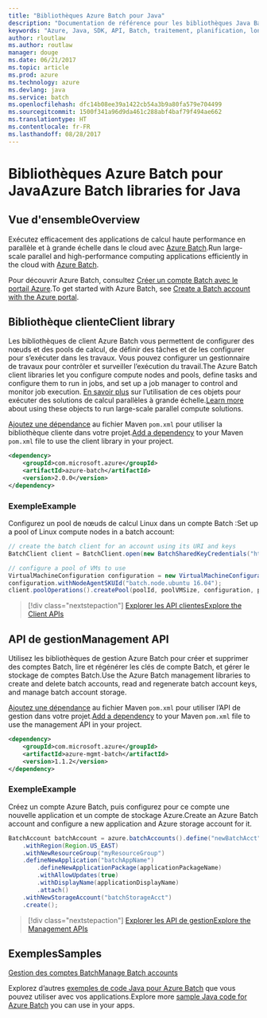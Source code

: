 ```yaml
---
title: "Bibliothèques Azure Batch pour Java"
description: "Documentation de référence pour les bibliothèques Java Batch"
keywords: "Azure, Java, SDK, API, Batch, traitement, planification, longue durée"
author: rloutlaw
ms.author: routlaw
manager: douge
ms.date: 06/21/2017
ms.topic: article
ms.prod: azure
ms.technology: azure
ms.devlang: java
ms.service: batch
ms.openlocfilehash: dfc14b08ee39a1422cb54a3b9a80fa579e704499
ms.sourcegitcommit: 1500f341a96d9da461c288abf4baf79f494ae662
ms.translationtype: HT
ms.contentlocale: fr-FR
ms.lasthandoff: 08/28/2017
---
```

# <a name="azure-batch-libraries-for-java"></a><span data-ttu-id="340ed-104">Bibliothèques Azure Batch pour Java</span><span class="sxs-lookup"><span data-stu-id="340ed-104">Azure Batch libraries for Java</span></span>

## <a name="overview"></a><span data-ttu-id="340ed-105">Vue d'ensemble</span><span class="sxs-lookup"><span data-stu-id="340ed-105">Overview</span></span>

<span data-ttu-id="340ed-106">Exécutez efficacement des applications de calcul haute performance en parallèle et à grande échelle dans le cloud avec [Azure Batch](/azure/batch/batch-technical-overview).</span><span class="sxs-lookup"><span data-stu-id="340ed-106">Run large-scale parallel and high-performance computing applications efficiently in the cloud with [Azure Batch](/azure/batch/batch-technical-overview).</span></span>   

<span data-ttu-id="340ed-107">Pour découvrir Azure Batch, consultez [Créer un compte Batch avec le portail Azure](/azure/batch/batch-account-create-portal).</span><span class="sxs-lookup"><span data-stu-id="340ed-107">To get started with Azure Batch, see [Create a Batch account with the Azure portal](/azure/batch/batch-account-create-portal).</span></span>

## <a name="client-library"></a><span data-ttu-id="340ed-108">Bibliothèque cliente</span><span class="sxs-lookup"><span data-stu-id="340ed-108">Client library</span></span>

<span data-ttu-id="340ed-109">Les bibliothèques de client Azure Batch vous permettent de configurer des nœuds et des pools de calcul, de définir des tâches et de les configurer pour s’exécuter dans les travaux. Vous pouvez configurer un gestionnaire de travaux pour contrôler et surveiller l’exécution du travail.</span><span class="sxs-lookup"><span data-stu-id="340ed-109">The Azure Batch client libraries let you configure compute nodes and pools, define tasks and configure them to run in jobs, and set up a job manager to control and monitor job execution.</span></span> <span data-ttu-id="340ed-110">[En savoir plus](/azure/batch/batch-api-basics) sur l’utilisation de ces objets pour exécuter des solutions de calcul parallèles à grande échelle.</span><span class="sxs-lookup"><span data-stu-id="340ed-110">[Learn more](/azure/batch/batch-api-basics) about using these objects to run large-scale parallel compute solutions.</span></span>

<span data-ttu-id="340ed-111">[Ajoutez une dépendance](https://maven.apache.org/guides/getting-started/index.html#How_do_I_use_external_dependencies) au fichier Maven `pom.xml` pour utiliser la bibliothèque cliente dans votre projet.</span><span class="sxs-lookup"><span data-stu-id="340ed-111">[Add a dependency](https://maven.apache.org/guides/getting-started/index.html#How_do_I_use_external_dependencies) to your Maven `pom.xml` file to use the client library in your project.</span></span>

```XML
<dependency>
    <groupId>com.microsoft.azure</groupId>
    <artifactId>azure-batch</artifactId>
    <version>2.0.0</version>
</dependency>
```   

### <a name="example"></a><span data-ttu-id="340ed-112">Exemple</span><span class="sxs-lookup"><span data-stu-id="340ed-112">Example</span></span>

<span data-ttu-id="340ed-113">Configurez un pool de nœuds de calcul Linux dans un compte Batch :</span><span class="sxs-lookup"><span data-stu-id="340ed-113">Set up a pool of Linux compute nodes in a batch account:</span></span>

```java
// create the batch client for an account using its URI and keys
BatchClient client = BatchClient.open(new BatchSharedKeyCredentials("https://fabrikambatch.eastus.batch.azure.com", "fabrikambatch", batchKey));

// configure a pool of VMs to use 
VirtualMachineConfiguration configuration = new VirtualMachineConfiguration();
configuration.withNodeAgentSKUId("batch.node.ubuntu 16.04");
client.poolOperations().createPool(poolId, poolVMSize, configuration, poolVMCount);
```

> [!div class="nextstepaction"]
> [<span data-ttu-id="340ed-114">Explorer les API clientes</span><span class="sxs-lookup"><span data-stu-id="340ed-114">Explore the Client APIs</span></span>](/java/api/overview/azure/batch/clientlibrary)


## <a name="management-api"></a><span data-ttu-id="340ed-115">API de gestion</span><span class="sxs-lookup"><span data-stu-id="340ed-115">Management API</span></span>

<span data-ttu-id="340ed-116">Utilisez les bibliothèques de gestion Azure Batch pour créer et supprimer des comptes Batch, lire et régénérer les clés de compte Batch, et gérer le stockage de comptes Batch.</span><span class="sxs-lookup"><span data-stu-id="340ed-116">Use the Azure Batch management libraries to create and delete batch accounts, read and regenerate batch account keys, and manage batch account storage.</span></span>

<span data-ttu-id="340ed-117">[Ajoutez une dépendance](https://maven.apache.org/guides/getting-started/index.html#How_do_I_use_external_dependencies) au fichier Maven `pom.xml` pour utiliser l’API de gestion dans votre projet.</span><span class="sxs-lookup"><span data-stu-id="340ed-117">[Add a dependency](https://maven.apache.org/guides/getting-started/index.html#How_do_I_use_external_dependencies) to your Maven `pom.xml` file to use the management API in your project.</span></span>

```XML
<dependency>
    <groupId>com.microsoft.azure</groupId>
    <artifactId>azure-mgmt-batch</artifactId>
    <version>1.1.2</version>
</dependency>
```

### <a name="example"></a><span data-ttu-id="340ed-118">Exemple</span><span class="sxs-lookup"><span data-stu-id="340ed-118">Example</span></span>

<span data-ttu-id="340ed-119">Créez un compte Azure Batch, puis configurez pour ce compte une nouvelle application et un compte de stockage Azure.</span><span class="sxs-lookup"><span data-stu-id="340ed-119">Create an Azure Batch account and configure a new application and Azure storage account for it.</span></span>

```java
BatchAccount batchAccount = azure.batchAccounts().define("newBatchAcct")
    .withRegion(Region.US_EAST)
    .withNewResourceGroup("myResourceGroup")
    .defineNewApplication("batchAppName")
        .defineNewApplicationPackage(applicationPackageName)
        .withAllowUpdates(true)
        .withDisplayName(applicationDisplayName)
        .attach()
    .withNewStorageAccount("batchStorageAcct")
    .create();
```

> [!div class="nextstepaction"]
> [<span data-ttu-id="340ed-120">Explorer les API de gestion</span><span class="sxs-lookup"><span data-stu-id="340ed-120">Explore the Management APIs</span></span>](/java/api/overview/azure/batch/managementapi)


## <a name="samples"></a><span data-ttu-id="340ed-121">Exemples</span><span class="sxs-lookup"><span data-stu-id="340ed-121">Samples</span></span>

<span data-ttu-id="340ed-122">[Gestion des comptes Batch][1]</span><span class="sxs-lookup"><span data-stu-id="340ed-122">[Manage Batch accounts][1]</span></span>   

<span data-ttu-id="340ed-123">Explorez d’autres [exemples de code Java pour Azure Batch](https://azure.microsoft.com/resources/samples/?platform=java&term=batch) que vous pouvez utiliser avec vos applications.</span><span class="sxs-lookup"><span data-stu-id="340ed-123">Explore more [sample Java code for Azure Batch](https://azure.microsoft.com/resources/samples/?platform=java&term=batch) you can use in your apps.</span></span>

[1]: https://github.com/Azure-Samples/batch-java-manage-batch-accounts